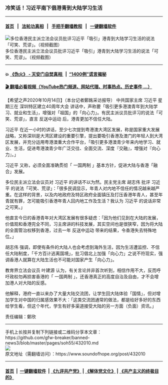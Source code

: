 ### 冷笑话！习近平南下倡港青到大陆学习生活
------------------------

#### [首页](https://github.com/gfw-breaker/banned-news3/blob/master/README.md) &nbsp;&nbsp;|&nbsp;&nbsp; [法轮功真相](https://github.com/begood0513/basic/blob/master/README.md)  &nbsp;&nbsp;|&nbsp;&nbsp; [手把手翻墙教程](https://github.com/gfw-breaker/guides/wiki)  &nbsp;&nbsp;|&nbsp;&nbsp; [一键翻墙软件](https://github.com/gfw-breaker/nogfw/blob/master/README.md)  



<div><img alt="多位香港民主派立法会议员批评习近平「吸引」港青到大陆学习生活的说法「可笑、荒谬」。（视频截图）" src="https://img.soundofhope.org/2020-10/xijinping-1-1602683708219.jpg"/>
<br/><figcaption class="caption">
 多位香港民主派立法会议员批评习近平「吸引」港青到大陆学习生活的说法「可笑、荒谬」。（视频截图）
</figcaption></div><hr/>

#### 💥 [《伪火》 - 天安门自焚真相 ](http://158.247.195.190:10000/videos/blog/weihuo.html)&nbsp; |&nbsp; [“1400例”谎言揭秘  ](http://158.247.195.190:10000/videos/blog/jiexi1400.html)

#### [ 🎬  翻墙必看视频（YouTube热门频道、网站代理、时事热点、历史事件 ...）](https://github.com/gfw-breaker/links/blob/master/banned.md)

<div><div class="Content__Wrapper sc-1bvya0-0 grZQxZ">
 <p class="meta-top">
  <span class="meta">
   【希望之声2020年10月14日】（本台记者鄭銘采访报导）
  </span>
  中共国家主席
  <ok href="/term/1063">
   习近平
  </ok>
  星期三在
  <ok href="/term/397363">
   深圳特区建立40周年大会
  </ok>
  讲话中，声称要「吸引更多港澳青年到大陆学习、就业和生活」，增强对「祖国」的「向心力」。有民主派议员批评习的说法「可笑、荒谬」，直言
  <ok href="/term/3448">
   反送中运动
  </ok>
  后，港青更加不信任大陆。
 </p>
 <p>
  <ok href="/term/1063">
   习近平
  </ok>
  在近一小时的讲话，至少七次提到粤港澳大湾区发展，称是国家重大发展战略，又称深圳是大湾区建设的重要引擎，提出要吸引香港及澳门的年轻人到大湾区发展，并充分运用粤港澳重大合作平台，「吸引更多港澳青少年来内地学习、就业、生活，促进粤港澳青少年广泛交往、全面交流、深度『交融』，增强对『向心力』。」
 </p>
 <div class="AD_Embed__Wrap-sc-1xslmin-0 igMuqX module desktop">
  <div>
  </div>
 </div>
 <p>
  <ok href="/term/1063">
   习近平
  </ok>
  又称，必须全面准确贯彻「
  <ok href="/term/1658">
   一国两制
  </ok>
  」基本方针，促进大陆与香港「融合」发展。
 </p>
 <p>
  多位民主派立法会议员对
  <ok href="/term/1063">
   习近平
  </ok>
  的讲话不以为然。民主党主席
  <ok href="/term/32191">
   胡志伟
  </ok>
  批评
  <ok href="/term/1063">
   习近平
  </ok>
  的说法「可笑、荒谬」：「很多民调显示，年青人对内地不信任的情况越来越严重。在这样的背景，以及内地政府及特区政府全面镇压及打压香港年青人，甚至年青就有罪，怎可能吸引香港年青人回内地工作及生活？我认为
  <ok href="/term/1063">
   习近平
  </ok>
  的说话非常之可笑。」
 </p>
 <p>
  他直言今日的香港青年对大湾区发展有很多疑虑：「因为他们见到在大陆的发展，价值观和香港完全不同，习主席讲的科技发展，其实空间也是很狭窄，因为将大陆的全面管治权移到香港，过去一年
  <ok href="/term/3448">
   反送中运动
  </ok>
  带来的结果，令香港失去特殊地位。」
 </p>
 <p>
  <ok href="/term/32191">
   胡志伟
  </ok>
  强调，即使有条件的大陆人也会考虑到海外生活，因为生活遭监控、不信任大陆制度，「千方百计逃离国境」，批习倡北上加强「向心力」之说不符现实，强调香港人就算在大陆生活也不可能对国家产生「向心力」。
 </p>
 <p>
  教育界立法会议员
  <ok href="/term/32186">
   叶建源
  </ok>
  认为，有关言论并非首次听到，相信作用不大，反而呼吁政权勿再损害香港的「
  <ok href="/term/1658">
   一国两制
  </ok>
  」，还香港真正的高度自治及自由，才不会增加港人对大陆的反感。
 </p>
 <p>
  他解释，港府一直以来办了大量大陆交流团，让学生回大陆体验「国情」，但对增加学生对中国的归属感效果不大：「这类交流团通常的做法，都是给好多好的东西给学生看，但这个年代，学生有好多渠道接受大陆的另一方面（负面）资讯。」
 </p>
 <p class="meta-btm">
  责任编辑：鄭欣
 </p>
</div>
</div>
<hr/>
手机上长按并复制下列链接或二维码分享本文章：<br/>
https://github.com/gfw-breaker/banned-news3/blob/master/pages/soh55/432010.md <br/>
<a href='https://github.com/gfw-breaker/banned-news3/blob/master/pages/soh55/432010.md'><img src='https://github.com/gfw-breaker/banned-news3/blob/master/pages/soh55/432010.md.png'/></a> <br/>
原文地址（需翻墙访问）：https://www.soundofhope.org/post/432010


------------------------
#### [首页](https://github.com/gfw-breaker/banned-news3/blob/master/README.md) &nbsp;|&nbsp; [一键翻墙软件](https://github.com/gfw-breaker/nogfw/blob/master/README.md) &nbsp;| [《九评共产党》](https://github.com/gfw-breaker/9ping.md/blob/master/README.md#九评之一评共产党是什么) | [《解体党文化》](https://github.com/gfw-breaker/jtdwh.md/blob/master/README.md) | [《共产主义的终极目的》](https://github.com/gfw-breaker/gczydzjmd.md/blob/master/README.md)


<img src='http://gfw-breaker.win/banned-news3/pages/soh55/432010.md' width='0px' height='0px'/>